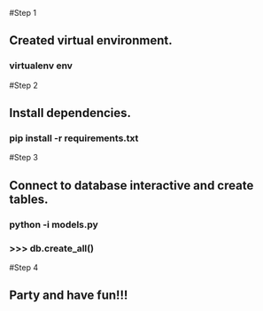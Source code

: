 #Step 1
## Created virtual environment.
### virtualenv env
#Step 2
## Install dependencies.
### pip install -r requirements.txt
#Step 3
## Connect to database interactive and create tables.
### python -i models.py
### >>> db.create_all()
#Step 4
## Party and have fun!!!